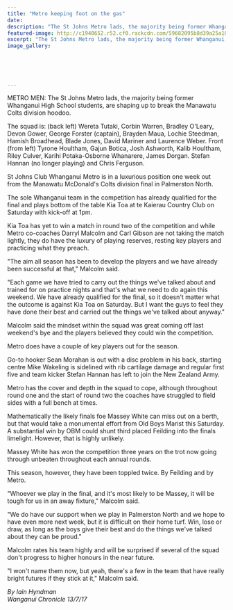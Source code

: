 ```yaml
---
title: "Metro keeping foot on the gas"
date: 
description: "The St Johns Metro lads, the majority being former Whanganui High School students, are shaping up to break the Manawatu Colts division hoodoo."
featured-image: http://c1940652.r52.cf0.rackcdn.com/59682095b8d39a25a10001cc/Metro-team-ex-WHS-students.jpg
excerpt: "The St Johns Metro lads, the majority being former Whanganui High School students, are shaping up to break the Manawatu Colts division hoodoo."
image_gallery:
    
    
    
    
    
---
```


<p class="element element-paragraph">METRO MEN: The St Johns Metro lads, the majority being former Whanganui High School students,&nbsp;are shaping up to break the Manawatu Colts division hoodoo. &nbsp;</p>
<p class="element element-paragraph">The squad is: (back left) Wereta Tutaki, Corbin Warren, Bradley O'Leary, Devon Gower, George Forster (captain), Brayden Maua, Lochie Steedman, Hamish Broadhead, Blade Jones, David Mariner and Laurence Weber. Front (from left) Tyrone Houltham, Gajun Botica, Josh Ashworth, Kalib Houltham, Riley Culver, Karihi Potaka-Osborne Whanarere, James Dorgan. Stefan Hannan (no longer playing) and Chris Ferguson.</p>
<p class="element element-paragraph">St Johns Club Whanganui Metro is in a luxurious position one week out from the Manawatu McDonald's Colts division final in Palmerston North.</p>
<p class="element element-paragraph">The sole Whanganui team in the competition has already qualified for the final and plays bottom of the table Kia Toa at te Kaierau Country Club on Saturday with kick-off at 1pm.</p>
<p class="element element-paragraph">Kia Toa has yet to win a match in round two of the competition and while Metro co-coaches Darryl Malcolm and Carl Gibson are not taking the match lightly, they do have the luxury of playing reserves, resting key players and practicing what they preach.</p>
<p class="element element-paragraph">"The aim all season has been to develop the players and we have already been successful at that," Malcolm said.</p>
<p class="element element-paragraph">"Each game we have tried to carry out the things we've talked about and trained for on practice nights and that's what we need to do again this weekend. We have already qualified for the final, so it doesn't matter what the outcome is against Kia Toa on Saturday. But I want the guys to feel they have done their best and carried out the things we've talked about anyway."</p>
<p class="element element-paragraph">Malcolm said the mindset within the squad was great coming off last weekend's bye and the players believed they could win the competition.</p>
<p class="element element-paragraph">Metro does have a couple of key players out for the season.</p>
<p class="element element-paragraph">Go-to hooker Sean Morahan is out with a disc problem in his back, starting centre Mike Wakeling is sidelined with rib cartilage damage and regular first five and team kicker Stefan Hannan has left to join the New Zealand Army.</p>
<p class="element element-paragraph">Metro has the cover and depth in the squad to cope, although throughout round one and the start of round two the coaches have struggled to field sides with a full bench at times.</p>
<p class="element element-paragraph">Mathematically the likely finals foe Massey White can miss out on a berth, but that would take a monumental effort from Old Boys Marist this Saturday. A substantial win by OBM could shunt third placed Feilding into the finals limelight. However, that is highly unlikely.</p>
<p class="element element-paragraph">Massey White has won the competition three years on the trot now going through unbeaten throughout each annual rounds.</p>
<p class="element element-paragraph">This season, however, they have been toppled twice. By Feilding and by Metro.</p>
<p class="element element-paragraph">"Whoever we play in the final, and it's most likely to be Massey, it will be tough for us in an away fixture," Malcolm said.</p>
<p class="element element-paragraph">"We do have our support when we play in Palmerston North and we hope to have even more next week, but it is difficult on their home turf. Win, lose or draw, as long as the boys give their best and do the things we've talked about they can be proud."</p>
<p class="element element-paragraph">Malcolm rates his team highly and will be surprised if several of the squad don't progress to higher honours in the near future.</p>
<p class="element element-paragraph">"I won't name them now, but yeah, there's a few in the team that have really bright futures if they stick at it," Malcolm said.</p>
<p class="element element-paragraph"><em>By Iain Hyndman</em><br /><em>Wanganui Chronicle 13/7/17</em></p>

